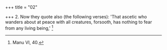 +++
title = "02"

+++
2. Now they quote also (the following verses): 'That ascetic who wanders about at peace with all creatures, forsooth, has nothing to fear from any living being,' [^2] 


[^2]:  Manu VI, 40.
